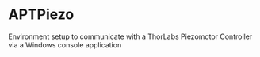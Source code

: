 # APTPiezo
Environment setup to communicate with a ThorLabs Piezomotor Controller via a Windows console application
